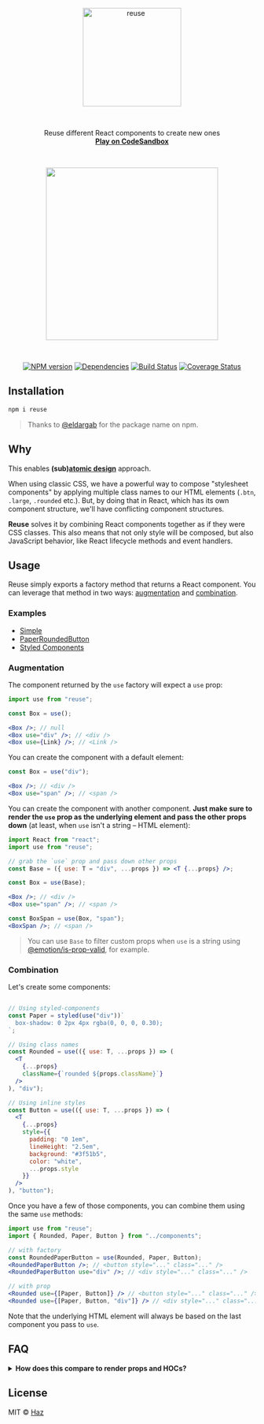 <br><br>

<p align="center">
  <img src="https://raw.githubusercontent.com/diegohaz/reuse/master/branding/logo.png" alt="reuse" height="200" />
</p>

<br>

<p align="center">
  Reuse different React components to create new ones<br>
  <a href="https://codesandbox.io/s/github/diegohaz/reuse/tree/master/examples/simple"><strong>Play on CodeSandbox</strong></a>
</p>

<br>

<p align="center">
  <img src="https://raw.githubusercontent.com/diegohaz/reuse/master/branding/graphic.png" height="350" />
</p>

<br>

<p align="center">
  <a href="https://npmjs.org/package/reuse"><img alt="NPM version" src="https://img.shields.io/npm/v/reuse.svg?style=flat-square" /></a>
  <a href="https://david-dm.org/diegohaz/reuse"><img alt="Dependencies" src="https://img.shields.io/david/diegohaz/reuse.svg?style=flat-square" /></a>
  <a href="https://travis-ci.org/diegohaz/reuse"><img alt="Build Status" src="https://img.shields.io/travis/diegohaz/reuse/master.svg?style=flat-square" /></a>
  <a href="https://codecov.io/gh/diegohaz/reuse/branch/master"><img alt="Coverage Status" src="https://img.shields.io/codecov/c/github/diegohaz/reuse/master.svg?style=flat-square" /></a>
</p>

## Installation

```sh
npm i reuse
```

> Thanks to [@eldargab](https://github.com/eldargab) for the package name on npm.

## Why

This enables **(sub)[atomic design](http://bradfrost.com/blog/post/atomic-web-design/)** approach.

When using classic CSS, we have a powerful way to compose "stylesheet components" by applying multiple class names to our HTML elements (`.btn`, `.large`, `.rounded` etc.). But, by doing that in React, which has its own component structure, we'll have conflicting component structures.

**Reuse** solves it by combining React components together as if they were CSS classes. This also means that not only style will be composed, but also JavaScript behavior, like React lifecycle methods and event handlers.

## Usage

Reuse simply exports a factory method that returns a React component. You can leverage that method in two ways: [augmentation](#augmentation) and [combination](#combination).

### Examples

- [Simple](https://codesandbox.io/s/github/diegohaz/reuse/tree/master/examples/simple)
- [PaperRoundedButton](https://codesandbox.io/s/github/diegohaz/reuse/tree/master/examples/paper-rounded-button)
- [Styled Components](https://codesandbox.io/s/github/diegohaz/reuse/tree/master/examples/styled-components)

### Augmentation

The component returned by the `use` factory will expect a `use` prop:

```jsx
import use from "reuse";

const Box = use();

<Box />; // null
<Box use="div" />; // <div />
<Box use={Link} />; // <Link />
```

You can create the component with a default element:

```jsx
const Box = use("div");

<Box />; // <div />
<Box use="span" />; // <span />
```

You can create the component with another component. **Just make sure to render the `use` prop as the underlying element and pass the other props down** (at least, when `use` isn't a string – HTML element):

```jsx
import React from "react";
import use from "reuse";

// grab the `use` prop and pass down other props
const Base = ({ use: T = "div", ...props }) => <T {...props} />;

const Box = use(Base);

<Box />; // <div />
<Box use="span" />; // <span />

const BoxSpan = use(Box, "span");
<BoxSpan />; // <span />
```

> You can use `Base` to filter custom props when `use` is a string using [@emotion/is-prop-valid](https://github.com/emotion-js/emotion/tree/master/next-packages/is-prop-valid), for example.

### Combination

Let's create some components:

```jsx

// Using styled-components
const Paper = styled(use("div"))`
  box-shadow: 0 2px 4px rgba(0, 0, 0, 0.30);
`;

// Using class names
const Rounded = use(({ use: T, ...props }) => (
  <T
    {...props}
    className={`rounded ${props.className}`}
  />
), "div");

// Using inline styles
const Button = use(({ use: T, ...props }) => (
  <T
    {...props}
    style={{
      padding: "0 1em",
      lineHeight: "2.5em",
      background: "#3f51b5",
      color: "white",
      ...props.style
    }}
  />
), "button");
```

Once you have a few of those components, you can combine them using the same `use` methods:

```jsx
import use from "reuse";
import { Rounded, Paper, Button } from "../components";

// with factory
const RoundedPaperButton = use(Rounded, Paper, Button);
<RoundedPaperButton />; // <button style="..." class="..." />
<RoundedPaperButton use="div" />; // <div style="..." class="..." />

// with prop
<Rounded use={[Paper, Button]} /> // <button style="..." class="..." />
<Rounded use={[Paper, Button, "div"]} /> // <div style="..." class="..." />
```

Note that the underlying HTML element will always be based on the last component you pass to `use`.

## FAQ

<details>
<summary><strong>How does this compare to render props and HOCs?</strong></summary>

These are equivalent implementations:

**Render props**
```jsx
<Paper>
  {paperProps => (
    <Rounded {...paperProps}>
      {roundedProps => (
        <Button {...roundedProps}>
          {buttonProps => (
            <button {...buttonProps}>Button</button>
          )}
        </Button>
      )}
    </Rounded>
  )}
</Paper>
```

**High-order components**
```jsx
withPaper(withRounded(withButton(props => <button {...props}>Button</button>)));
```

**Reuse**
```jsx
use(Paper, Rounded, Button);
// or
<Paper use={[Rounded, Button]} />
```

When using render props or HOCs, you have to stick with their static (HOC) or dynamic implementation (render prop). With Reuse, besides simplicity, you can use both depending on your needs.

</details>


## License

MIT © [Haz](https://github.com/diegohaz)
